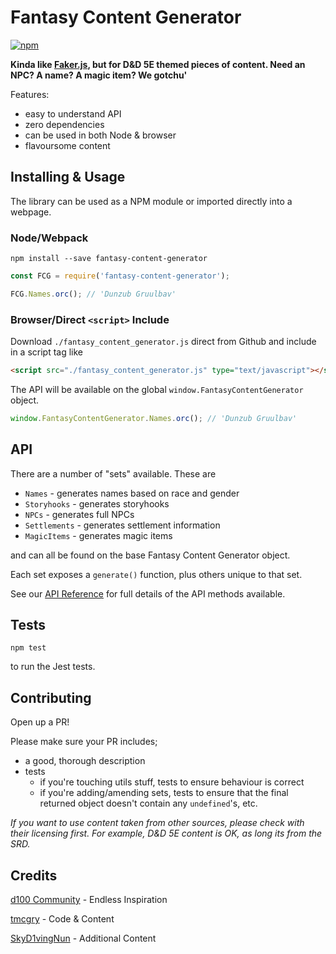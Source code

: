 # Fantasy Content Generator

[![npm](https://img.shields.io/npm/v/fantasy-content-generator.svg?style=flat-square)](https://www.npmjs.com/package/fantasy-content-generator)

**Kinda like [Faker.js](https://github.com/marak/Faker.js/), but for D&D 5E themed pieces of content. Need an NPC? A name? A magic item? We gotchu'**

Features:

- easy to understand API
- zero dependencies
- can be used in both Node & browser
- flavoursome content

## Installing & Usage

The library can be used as a NPM module or imported directly into a webpage.

### Node/Webpack

`npm install --save fantasy-content-generator`

```js
const FCG = require('fantasy-content-generator');

FCG.Names.orc(); // 'Dunzub Gruulbav'
```

### Browser/Direct `<script>` Include

Download `./fantasy_content_generator.js` direct from Github and include in a script tag like

```html
<script src="./fantasy_content_generator.js" type="text/javascript"></script>
```

The API will be available on the global `window.FantasyContentGenerator` object.

```js
window.FantasyContentGenerator.Names.orc(); // 'Dunzub Gruulbav'
```

## API

There are a number of "sets" available. These are 

- `Names` - generates names based on race and gender
- `Storyhooks` - generates storyhooks
- `NPCs` - generates full NPCs
- `Settlements` - generates settlement information
- `MagicItems` - generates magic items

and can all be found on the base Fantasy Content Generator object.

Each set exposes a `generate()` function, plus others unique to that set.

See our [API Reference](./docs/API.md) for full details of the API methods available.

## Tests

```
npm test
```

to run the Jest tests.

## Contributing

Open up a PR!

Please make sure your PR includes;

- a good, thorough description
- tests
    - if you're touching utils stuff, tests to ensure behaviour is correct
    - if you're adding/amending sets, tests to ensure that the final returned object doesn't contain any `undefined`'s, etc.


_If you want to use content taken from other sources, please check with their licensing first. For example, D&D 5E content is OK, as long its from the SRD._

## Credits

[d100 Community](https://www.reddit.com/r/d100/) - Endless Inspiration

[tmcgry](https://twitter.com/tmcgry) - Code & Content

[SkyD1vingNun](https://twitter.com/SkyD1vingNun) - Additional Content